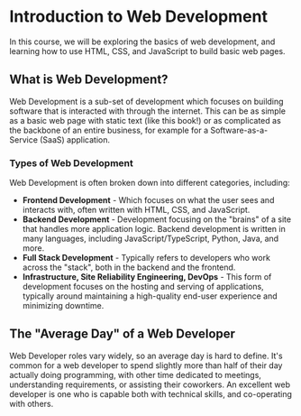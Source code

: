 # Introduction to Web Development

In this course, we will be exploring the basics of web development, and learning how to use HTML, CSS, and JavaScript to build basic web pages.

## What is Web Development?

Web Development is a sub-set of development which focuses on building software that is interacted with through the internet. This can be as simple as a basic web page with static text (like this book!) or as complicated as the backbone of an entire business, for example for a Software-as-a-Service (SaaS) application.

### Types of Web Development

Web Development is often broken down into different categories, including:
- **Frontend Development** - Which focuses on what the user sees and interacts with, often written with HTML, CSS, and JavaScript.
- **Backend Development** - Development focusing on the "brains" of a site that handles more application logic. Backend development is written in many languages, including JavaScript/TypeScript, Python, Java, and more.
- **Full Stack Development** - Typically refers to developers who work across the "stack", both in the backend and the frontend.
- **Infrastructure, Site Reliability Engineering, DevOps** - This form of development focuses on the hosting and serving of applications, typically around maintaining a high-quality end-user experience and minimizing downtime.

## The "Average Day" of a Web Developer
Web Developer roles vary widely, so an average day is hard to define. It's common for a web developer to spend slightly more than half of their day actually doing programming, with other time dedicated to meetings, understanding requirements, or assisting their coworkers. An excellent web developer is one who is capable both with technical skills, and co-operating with others.